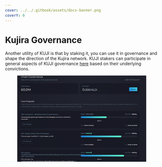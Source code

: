 ```yaml
---
cover: ../../.gitbook/assets/docs-banner.png
coverY: 0
---
```


# Kujira Governance

Another utility of KUJI is that by staking it, you can use it in governance and shape the direction of the Kujira network. KUJI stakers can participate in general aspects of KUJI governance [here](https://blue.kujira.app/govern) based on their underlying convictions.&#x20;

<figure><img src="../../.gitbook/assets/image (3) (1).png" alt=""><figcaption></figcaption></figure>

